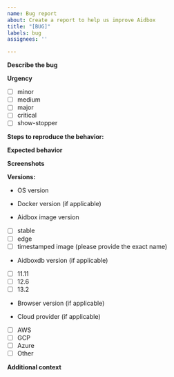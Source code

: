 ```yaml
---
name: Bug report
about: Create a report to help us improve Aidbox
title: "[BUG]"
labels: bug
assignees: ''

---
```


**Describe the bug**
<!-- A clear and concise description of what the bug is. If it is API-related, please provide all request details such as URL, request body and headers. -->

**Urgency**
- [ ] minor
- [ ] medium
- [ ] major
- [ ] critical
- [ ] show-stopper

**Steps to reproduce the behavior:**
<!-- 
1. Prepare the following test data '....'
2. Make an API call with the following params '....'
3. Receive the following errored response '....'
-->

**Expected behavior**
<!-- A clear and concise description of what you expected to happen. -->

**Screenshots**
<!-- If applicable, add screenshots to help explain your problem. -->

**Versions:**
- OS version

- Docker version (if applicable)

 - Aidbox image version

 - [ ] stable
 - [ ] edge
 - [ ] timestamped image (please provide the exact name)

 - Aidboxdb version (if applicable)

 - [ ] 11.11
 - [ ] 12.6
 - [ ] 13.2

 - Browser version (if applicable)

 - Cloud provider (if applicable)

 - [ ] AWS
 - [ ] GCP
 - [ ] Azure
 - [ ] Other

**Additional context**
<!-- Add any other context about the problem here. -->
